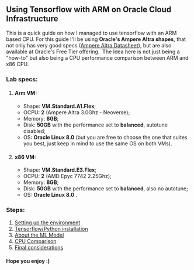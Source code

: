 ## Using Tensorflow with ARM on Oracle Cloud Infrastructure

This is a quick guide on how I managed to use tensorflow with an ARM based CPU. 
For this guide I'll be using **Oracle's Ampere Altra shapes**, that not only has very good specs ([Ampere Altra Datasheet]()), but are also available at Oracle's Free Tier offering.
![]()
The Idea here is not just being a "how-to" but also being a CPU performance comparison between ARM  and x86 CPU. 

### Lab specs:

 1. #### Arm VM:
	- Shape: **VM.Standard.A1.Flex**;
	- OCPU: **2** (Ampere Altra 3.0Ghz - Neoverse);
	- Memory: **8GB**;
	- Disk: **50GB** with the performance set to **balanced**, autotune disabled;
	- OS: **Oracle Linux 8.0** (but you are free to choose the one that suites you best, just keep in mind to use the same OS on both VMs).
 
 2. #### x86 VM:
	 - Shape: **VM.Standard.E3.Flex**;
	 - OCPU: **2** (AMD Epyc 7742 2.25Ghz);
	 - Memory: **8GB**;
	 - Disk: **50GB** with the performance set to **balanced**, also no autotune;
	 - OS: **Oracle Linux 8.0** .

### Steps:

1. [Setting up the environment](sd)
2. [Tensorflow/Python installation](sd)
3. [About the ML Model](sd)
4. [CPU Comparison](sd)
5. [Final considerations](sd)

#### Hope you enjoy :)

